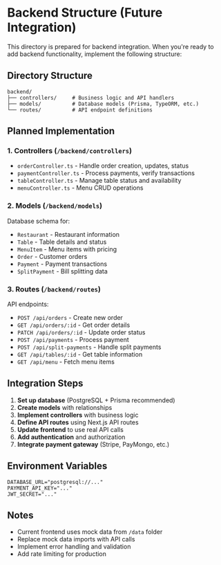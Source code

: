 # Backend Structure (Future Integration)

This directory is prepared for backend integration. When you're ready to add backend functionality, implement the following structure:

## Directory Structure

```
backend/
├── controllers/     # Business logic and API handlers
├── models/          # Database models (Prisma, TypeORM, etc.)
└── routes/          # API endpoint definitions
```

## Planned Implementation

### 1. Controllers (`/backend/controllers`)
- `orderController.ts` - Handle order creation, updates, status
- `paymentController.ts` - Process payments, verify transactions
- `tableController.ts` - Manage table status and availability
- `menuController.ts` - Menu CRUD operations

### 2. Models (`/backend/models`)
Database schema for:
- `Restaurant` - Restaurant information
- `Table` - Table details and status
- `MenuItem` - Menu items with pricing
- `Order` - Customer orders
- `Payment` - Payment transactions
- `SplitPayment` - Bill splitting data

### 3. Routes (`/backend/routes`)
API endpoints:
- `POST /api/orders` - Create new order
- `GET /api/orders/:id` - Get order details
- `PATCH /api/orders/:id` - Update order status
- `POST /api/payments` - Process payment
- `POST /api/split-payments` - Handle split payments
- `GET /api/tables/:id` - Get table information
- `GET /api/menu` - Fetch menu items

## Integration Steps

1. **Set up database** (PostgreSQL + Prisma recommended)
2. **Create models** with relationships
3. **Implement controllers** with business logic
4. **Define API routes** using Next.js API routes
5. **Update frontend** to use real API calls
6. **Add authentication** and authorization
7. **Integrate payment gateway** (Stripe, PayMongo, etc.)

## Environment Variables

```env
DATABASE_URL="postgresql://..."
PAYMENT_API_KEY="..."
JWT_SECRET="..."
```

## Notes

- Current frontend uses mock data from `/data` folder
- Replace mock data imports with API calls
- Implement error handling and validation
- Add rate limiting for production
